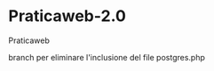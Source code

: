 Praticaweb-2.0
==============

Praticaweb 

branch per eliminare l'inclusione del file postgres.php
